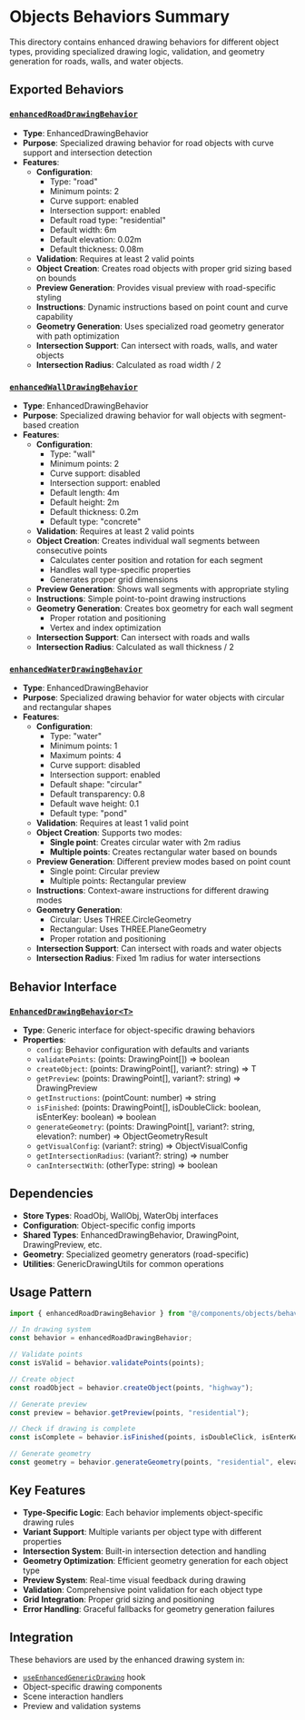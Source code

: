 # Objects Behaviors Summary

This directory contains enhanced drawing behaviors for different object types, providing specialized drawing logic, validation, and geometry generation for roads, walls, and water objects.

## Exported Behaviors

### [`enhancedRoadDrawingBehavior`](./enhancedRoadDrawingBehavior.ts:17)

- **Type**: EnhancedDrawingBehavior<RoadObj>
- **Purpose**: Specialized drawing behavior for road objects with curve support and intersection detection
- **Features**:
  - **Configuration**:
    - Type: "road"
    - Minimum points: 2
    - Curve support: enabled
    - Intersection support: enabled
    - Default road type: "residential"
    - Default width: 6m
    - Default elevation: 0.02m
    - Default thickness: 0.08m
  - **Validation**: Requires at least 2 valid points
  - **Object Creation**: Creates road objects with proper grid sizing based on bounds
  - **Preview Generation**: Provides visual preview with road-specific styling
  - **Instructions**: Dynamic instructions based on point count and curve capability
  - **Geometry Generation**: Uses specialized road geometry generator with path optimization
  - **Intersection Support**: Can intersect with roads, walls, and water objects
  - **Intersection Radius**: Calculated as road width / 2

### [`enhancedWallDrawingBehavior`](./enhancedWallDrawingBehavior.ts:16)

- **Type**: EnhancedDrawingBehavior<WallObj>
- **Purpose**: Specialized drawing behavior for wall objects with segment-based creation
- **Features**:
  - **Configuration**:
    - Type: "wall"
    - Minimum points: 2
    - Curve support: disabled
    - Intersection support: enabled
    - Default length: 4m
    - Default height: 2m
    - Default thickness: 0.2m
    - Default type: "concrete"
  - **Validation**: Requires at least 2 valid points
  - **Object Creation**: Creates individual wall segments between consecutive points
    - Calculates center position and rotation for each segment
    - Handles wall type-specific properties
    - Generates proper grid dimensions
  - **Preview Generation**: Shows wall segments with appropriate styling
  - **Instructions**: Simple point-to-point drawing instructions
  - **Geometry Generation**: Creates box geometry for each wall segment
    - Proper rotation and positioning
    - Vertex and index optimization
  - **Intersection Support**: Can intersect with roads and walls
  - **Intersection Radius**: Calculated as wall thickness / 2

### [`enhancedWaterDrawingBehavior`](./enhancedWaterDrawingBehavior.ts:16)

- **Type**: EnhancedDrawingBehavior<WaterObj>
- **Purpose**: Specialized drawing behavior for water objects with circular and rectangular shapes
- **Features**:
  - **Configuration**:
    - Type: "water"
    - Minimum points: 1
    - Maximum points: 4
    - Curve support: disabled
    - Intersection support: enabled
    - Default shape: "circular"
    - Default transparency: 0.8
    - Default wave height: 0.1
    - Default type: "pond"
  - **Validation**: Requires at least 1 valid point
  - **Object Creation**: Supports two modes:
    - **Single point**: Creates circular water with 2m radius
    - **Multiple points**: Creates rectangular water based on bounds
  - **Preview Generation**: Different preview modes based on point count
    - Single point: Circular preview
    - Multiple points: Rectangular preview
  - **Instructions**: Context-aware instructions for different drawing modes
  - **Geometry Generation**:
    - Circular: Uses THREE.CircleGeometry
    - Rectangular: Uses THREE.PlaneGeometry
    - Proper rotation and positioning
  - **Intersection Support**: Can intersect with roads and water objects
  - **Intersection Radius**: Fixed 1m radius for water intersections

## Behavior Interface

### [`EnhancedDrawingBehavior<T>`](../shared/types.ts:98)

- **Type**: Generic interface for object-specific drawing behaviors
- **Properties**:
  - `config`: Behavior configuration with defaults and variants
  - `validatePoints`: (points: DrawingPoint[]) => boolean
  - `createObject`: (points: DrawingPoint[], variant?: string) => T
  - `getPreview`: (points: DrawingPoint[], variant?: string) => DrawingPreview
  - `getInstructions`: (pointCount: number) => string
  - `isFinished`: (points: DrawingPoint[], isDoubleClick: boolean, isEnterKey: boolean) => boolean
  - `generateGeometry`: (points: DrawingPoint[], variant?: string, elevation?: number) => ObjectGeometryResult
  - `getVisualConfig`: (variant?: string) => ObjectVisualConfig
  - `getIntersectionRadius`: (variant?: string) => number
  - `canIntersectWith`: (otherType: string) => boolean

## Dependencies

- **Store Types**: RoadObj, WallObj, WaterObj interfaces
- **Configuration**: Object-specific config imports
- **Shared Types**: EnhancedDrawingBehavior, DrawingPoint, DrawingPreview, etc.
- **Geometry**: Specialized geometry generators (road-specific)
- **Utilities**: GenericDrawingUtils for common operations

## Usage Pattern

```typescript
import { enhancedRoadDrawingBehavior } from "@/components/objects/behaviors";

// In drawing system
const behavior = enhancedRoadDrawingBehavior;

// Validate points
const isValid = behavior.validatePoints(points);

// Create object
const roadObject = behavior.createObject(points, "highway");

// Generate preview
const preview = behavior.getPreview(points, "residential");

// Check if drawing is complete
const isComplete = behavior.isFinished(points, isDoubleClick, isEnterKey);

// Generate geometry
const geometry = behavior.generateGeometry(points, "residential", elevation);
```

## Key Features

- **Type-Specific Logic**: Each behavior implements object-specific drawing rules
- **Variant Support**: Multiple variants per object type with different properties
- **Intersection System**: Built-in intersection detection and handling
- **Geometry Optimization**: Efficient geometry generation for each object type
- **Preview System**: Real-time visual feedback during drawing
- **Validation**: Comprehensive point validation for each object type
- **Grid Integration**: Proper grid sizing and positioning
- **Error Handling**: Graceful fallbacks for geometry generation failures

## Integration

These behaviors are used by the enhanced drawing system in:

- [`useEnhancedGenericDrawing`](../shared/enhancedGenericDrawing.ts:25) hook
- Object-specific drawing components
- Scene interaction handlers
- Preview and validation systems
